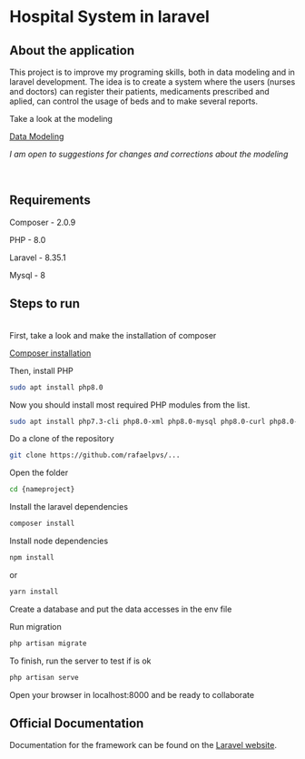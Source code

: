 # Hospital System in laravel



## About the application

<p>This project is to improve my programing skills, both in data modeling and in laravel development. The idea is to create a system where the users (nurses and doctors) can register their patients, medicaments prescribed and aplied, can control the usage of beds and to make several reports.
</p>

Take a look at the modeling

[Data Modeling](https://drive.google.com/file/d/1AWg8iSl4XAfmKpSkl8FXZFid44bG_BIv/view?usp=sharing)

<i>I am open to suggestions for changes and corrections about the modeling</i>

<br/>

## Requirements

Composer - 2.0.9

PHP - 8.0

Laravel - 8.35.1

Mysql - 8

## Steps to run
<br />
First, take a look and make the installation of composer

[Composer installation](https://getcomposer.org/download/)

Then, install PHP
````bash
sudo apt install php8.0 
````
Now you should install most required PHP modules from the list.
````bash
sudo apt install php7.3-cli php8.0-xml php8.0-mysql php8.0-curl php8.0-gd php8.0-json php8.0-mbstring php8.0-mcrypt
````

Do a clone of the repository
````bash
git clone https://github.com/rafaelpvs/...
````

Open the folder
````bash
cd {nameproject}
````

Install the laravel dependencies
````bash
composer install
````

Install node dependencies
````bash
npm install
````
or
````bash
yarn install
````


Create a database and put the data accesses in the env file

Run migration

````bash
php artisan migrate
````

To finish, run the server to test if is ok

````bash
php artisan serve
````

Open your browser in localhost:8000 and be ready to collaborate

## Official Documentation

Documentation for the framework can be found on the [Laravel website](http://laravel.com/docs).

